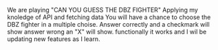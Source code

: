 We are playing "CAN YOU GUESS THE DBZ FIGHTER"
Applying my knoledge of API and fetching data
You will have a chance to choose the DBZ fighter in a multiple choise.
Answer correctly and a checkmark will show answer wrong an "X" will show.
functionally it works and I wil be updating new features as I learn.
